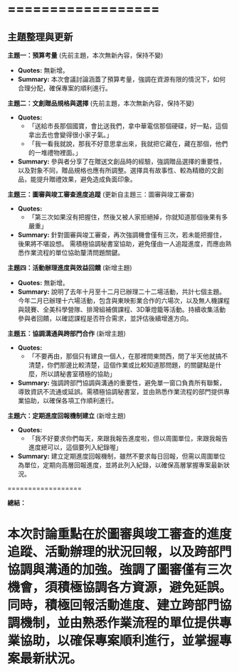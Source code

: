 ==================
==================
## 主題整理與更新

**主題一：預算考量** (先前主題，本次無新內容，保持不變)

* **Quotes:** 無新增。
* **Summary:** 本次會議討論涵蓋了預算考量，強調在資源有限的情況下，如何合理分配，確保專案的順利進行。

**主題二：文創贈品規格與選擇** (先前主題，本次無新內容，保持不變)

* **Quotes:**
    * 「送給市長那個國寶，會比送我們，拿中華電信那個硬碟，好一點，這個拿出去也會變得很小家子氣。」
    * 「我一看我就說，那我不好意思拿出來，我就把它藏在，藏在那個，他們的一堆禮物裡面。」
* **Summary:** 參與者分享了在贈送文創品時的經驗，強調贈品選擇的重要性，以及對象不同，贈品規格也應有所調整。選擇具有故事性、較為精緻的文創品，能提升贈禮效果，避免造成負面印象。

**主題三：圖審與竣工審查進度追蹤** (更新自主題三：圖審與竣工審查)

* **Quotes:**
    * 「第三次如果沒有把握住，然後又被人家拒絕掉，你就知道那個後果有多嚴重」
* **Summary:** 針對圖審與竣工審查，再次強調機會僅有三次，若未能把握住，後果將不堪設想。 需積極協調秘書室協助，避免僅由一人追蹤進度，而應由熟悉作業流程的單位協助釐清問題關鍵。

**主題四：活動辦理進度與效益回饋** (新增主題)

* **Quotes:** 無新增。
* **Summary:** 說明了去年十月至十二月已辦理二十二場活動，共計七個主題。今年二月已辦理十六場活動，包含與東映影業合作的六場次，以及無人機課程與競賽、全美科學營隊、排灣組補償課程、3D筆燈籠等活動。持續收集活動參與者回饋，以確認課程是否符合需求，並評估後續增進方向。

**主題五：協調溝通與跨部門合作** (新增主題)

* **Quotes:**
    * 「不要再由，那個只有建良一個人，在那裡問東問西，問了半天他就搞不清楚，你們那邊比較清楚，這個作業或比較知道那問題，的關鍵點是什麼，所以請秘書室積極的協助」
* **Summary:** 強調跨部門協調與溝通的重要性，避免單一窗口負責所有聯繫，導致資訊不流通或延誤。需積極協調秘書室，並由熟悉作業流程的部門提供專業協助，以確保各項工作順利進行。

**主題六：定期進度回報機制建立** (新增主題)

* **Quotes:**
    * 「我不好要求你們每天，來跟我報告進度啦，但以周圍單位，來跟我報告進度總可以，這個要列入紀錄喔」
* **Summary:** 建立定期進度回報機制，雖然不要求每日回報，但需以周圍單位為單位，定期向高層回報進度，並將此列入紀錄，以確保高層掌握專案最新狀況。

==================

**總結：**

本次討論重點在於圖審與竣工審查的進度追蹤、活動辦理的狀況回報，以及跨部門協調與溝通的加強。強調了圖審僅有三次機會，須積極協調各方資源，避免延誤。同時，積極回報活動進度、建立跨部門協調機制，並由熟悉作業流程的單位提供專業協助，以確保專案順利進行，並掌握專案最新狀況。
==================